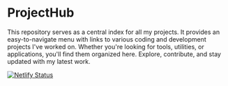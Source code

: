 # ProjectHub
This repository serves as a central index for all my projects. It provides an easy-to-navigate menu with links to various coding and development projects I've worked on. Whether you're looking for tools, utilities, or applications, you'll find them organized here. Explore, contribute, and stay updated with my latest work.

[![Netlify Status](https://api.netlify.com/api/v1/badges/9e01ceff-ab27-4ee4-8e28-e69982311acc/deploy-status)](https://app.netlify.com/sites/daddiotime-projecthub/deploys)